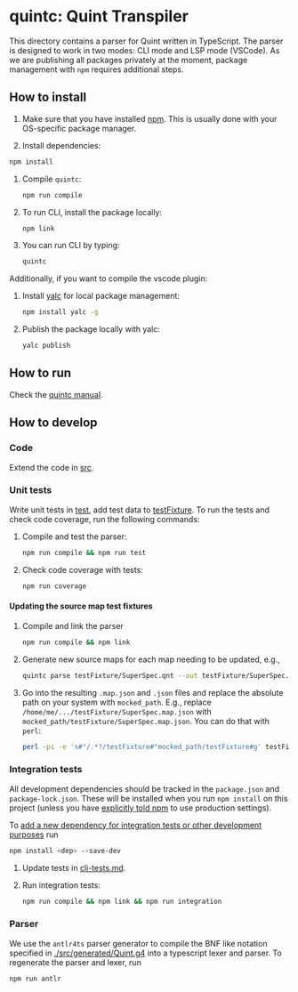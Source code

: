 # quintc: Quint Transpiler

This directory contains a parser for Quint written in TypeScript. The parser
is designed to work in two modes: CLI mode and LSP mode (VSCode). As we are
publishing all packages privately at the moment, package management with
`npm` requires additional steps.

## How to install

 1. Make sure that you have installed [npm][]. This is usually done with your
 OS-specific package manager.

 1. Install dependencies:

   ```sh
   npm install
   ```

 1. Compile `quintc`:

    ```sh
    npm run compile
    ```

 1. To run CLI, install the package locally:

    ```sh
    npm link
    ```

 1. You can run CLI by typing:

    ```sh
    quintc
    ```

Additionally, if you want to compile the vscode plugin:

 1. Install [yalc][] for local package management:

    ```sh
    npm install yalc -g
    ```

 1. Publish the package locally with yalc:

    ```sh
    yalc publish
    ```

## How to run

Check the [quintc manual](../doc/quintc.md).

## How to develop

### Code

Extend the code in [src](./src).

### Unit tests

Write unit tests in [test](./test), add test data to
[testFixture](./testFixture). To run the tests and check code coverage, run the
following commands:

 1. Compile and test the parser:

    ```sh
    npm run compile && npm run test
    ```

 1. Check code coverage with tests:

    ```sh
    npm run coverage
    ```

#### Updating the source map test fixtures

  1. Compile and link the parser

     ```sh
     npm run compile && npm link
     ```

  1. Generate new source maps for each map needing to be updated, e.g.,

     ```sh
     quintc parse testFixture/SuperSpec.qnt --out testFixture/SuperSpec.json --source-map testFixture/SuperSpec.map.json
     ```

  1. Go into the resulting `.map.json` and `.json` files and replace the
     absolute path on your system with `mocked_path`. E.g., replace
     `/home/me/.../testFixture/SuperSpec.map.json` with
     `mocked_path/testFixture/SuperSpec.map.json`. You can do that with `perl`:

     ```sh
     perl -pi -e 's#"/.*?/testFixture#"mocked_path/testFixture#g' testFixture/SuperSpec{.map,}.json
     ```

### Integration tests

All development dependencies should be tracked in the `package.json` and
`package-lock.json`. These will be installed when you run `npm install` on
this project (unless you have [explicitly told
npm](https://docs.npmjs.com/cli/v9/commands/npm-install#description) to use
production settings).

To [add a new dependency for integration tests or other development
purposes](https://docs.npmjs.com/specifying-dependencies-and-devdependencies-in-a-package-json-file)
run

``` sh
npm install <dep> --save-dev
```

 1. Update tests in [cli-tests.md](./cli-tests.md).

 1. Run integration tests:

    ```sh
    npm run compile && npm link && npm run integration
    ```

[npm]: https://en.wikipedia.org/wiki/Npm_(software)
[yalc]: https://www.npmjs.com/package/yalc
[txm]: https://www.npmjs.com/package/txm

### Parser

We use the `antlr4ts` parser generator to compile the BNF like notation specified
in [./src/generated/Quint.g4](./src/generated/Quint.g4) into a typescript lexer and
parser. To regenerate the parser and lexer, run

``` sh
npm run antlr
```
